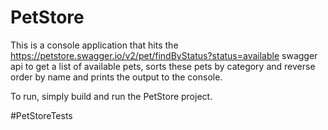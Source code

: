 # PetStore
This is a console application that hits the https://petstore.swagger.io/v2/pet/findByStatus?status=available swagger api to get a list of available pets, sorts these pets by category and reverse order by name and prints the output to the console. 

To run, simply build and run the PetStore project. 


#PetStoreTests
